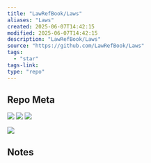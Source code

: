 ```yaml
---
title: "LawRefBook/Laws"
aliases: "Laws"
created: 2025-06-07T14:42:15
modified: 2025-06-07T14:42:15
description: "LawRefBook/Laws"
source: "https://github.com/LawRefBook/Laws"
tags:
  - "star"
tags-link:
type: "repo"
---
```

## Repo Meta

![](https://img.shields.io/github/stars/LawRefBook/Laws?style=for-the-badge&label=stars) ![](https://img.shields.io/github/repo-size/LawRefBook/Laws?style=for-the-badge&label=size) ![](https://img.shields.io/github/created-at/LawRefBook/Laws?style=for-the-badge&label=since)

[![](https://github-readme-stats.vercel.app/api/pin/?username=LawRefBook&repo=Laws&bg_color=00000000)](https://github.com/LawRefBook/Laws)

## Notes

